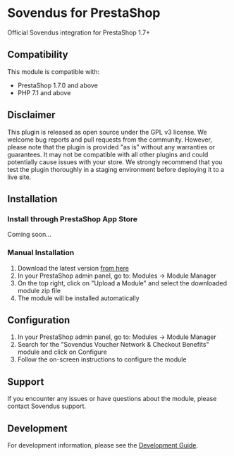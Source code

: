 # Sovendus for PrestaShop

Official Sovendus integration for PrestaShop 1.7+

## Compatibility

This module is compatible with:

- PrestaShop 1.7.0 and above
- PHP 7.1 and above

## Disclaimer

This plugin is released as open source under the GPL v3 license. We welcome bug reports and pull requests from the community. However, please note that the plugin is provided "as is" without any warranties or guarantees. It may not be compatible with all other plugins and could potentially cause issues with your store. We strongly recommend that you test the plugin thoroughly in a staging environment before deploying it to a live site.

## Installation

### Install through PrestaShop App Store

Coming soon...

### Manual Installation

1. Download the latest version [from here](https://raw.githubusercontent.com/Sovendus-GmbH/Sovendus-Prestashop-Voucher-Network-and-Checkout-Benefits-Plugin/main/releases/sovendus_app_prestashop_latest.zip)
2. In your PrestaShop admin panel, go to: Modules → Module Manager
3. On the top right, click on "Upload a Module" and select the downloaded module zip file
4. The module will be installed automatically

## Configuration

1. In your PrestaShop admin panel, go to: Modules → Module Manager
2. Search for the "Sovendus Voucher Network & Checkout Benefits" module and click on Configure
3. Follow the on-screen instructions to configure the module

## Support

If you encounter any issues or have questions about the module, please contact Sovendus support.

## Development

For development information, please see the [Development Guide](https://github.com/Sovendus-GmbH/Sovendus-Prestashop-Voucher-Network-and-Checkout-Benefits-Plugin/blob/main/readme-dev.md).
